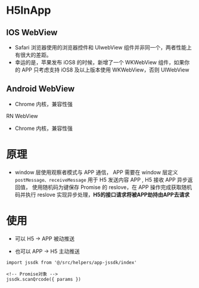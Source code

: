 # H5InApp

## IOS WebView

- Safari 浏览器使用的浏览器控件和 UIwebView 组件并非同一个，两者性能上有很大的差距。
- 幸运的是，苹果发布 iOS8 的时候，新增了一个 WKWebView 组件，如果你的 APP 只考虑支持 iOS8 及以上版本使用 WKWebView，否则 UIWebView

## Android WebView

- Chrome 内核，兼容性强

RN WebView

- Chrome 内核，兼容性强

# 原理

- window 层使用观察者模式与 APP 通信， APP 需要在 window 层定义 `postMessage、receiveMessage` 用于 H5 发送内容 APP , H5 接收 APP 异步返回值，
  使用随机码为键保存 Promise 的 reslove，在 APP 操作完成获取随机码并执行 reslove 实现异步处理，**H5的接口请求将被APP劫持由APP去请求** 

# 使用

- 可以 H5 -> APP 被动推送

- 也可以 APP -> H5 主动推送

```
import jssdk from '@/src/helpers/app-jssdk/index'

<!-- Promise对象 -->
jssdk.scanQrcode({ params })

```
